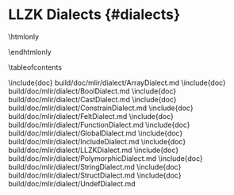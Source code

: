 # LLZK Dialects {#dialects}

\htmlonly

<meta name="toc-level" content="2">
\endhtmlonly

\tableofcontents

\include{doc} build/doc/mlir/dialect/ArrayDialect.md
\include{doc} build/doc/mlir/dialect/BoolDialect.md
\include{doc} build/doc/mlir/dialect/CastDialect.md
\include{doc} build/doc/mlir/dialect/ConstrainDialect.md
\include{doc} build/doc/mlir/dialect/FeltDialect.md
\include{doc} build/doc/mlir/dialect/FunctionDialect.md
\include{doc} build/doc/mlir/dialect/GlobalDialect.md
\include{doc} build/doc/mlir/dialect/IncludeDialect.md
\include{doc} build/doc/mlir/dialect/LLZKDialect.md
\include{doc} build/doc/mlir/dialect/PolymorphicDialect.md
\include{doc} build/doc/mlir/dialect/StringDialect.md
\include{doc} build/doc/mlir/dialect/StructDialect.md
\include{doc} build/doc/mlir/dialect/UndefDialect.md
